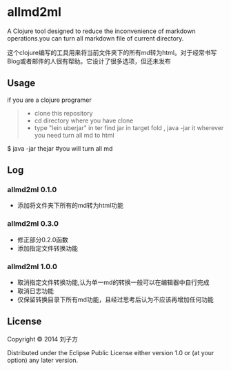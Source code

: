 # allmd2ml

A Clojure tool designed to reduce the inconvenience of markdown operations.you can turn all markdown file of current directory.

这个clojure编写的工具用来将当前文件夹下的所有md转为html。对于经常书写Blog或者邮件的人很有帮助。它设计了很多选项，但还未发布

## Usage
if you are  a clojure programer
> * clone this repository
> * cd directory where you have clone
> * type "lein uberjar" in ter
> find jar in target fold , java -jar it wherever you need turn all md to html

$ java -jar thejar  #you will turn all md

## Log
  
### allmd2ml 0.1.0
 *  添加将文件夹下所有的md转为html功能

### allmd2ml 0.3.0
 *  修正部分0.2.0函数
 *  添加指定文件转换功能

### allmd2ml 1.0.0
 * 取消指定文件转换功能,认为单一md的转换一般可以在编辑器中自行完成
 * 取消日志功能
 * 仅保留转换目录下所有md功能，且经过思考后认为不应该再增加任何功能

## License
 
Copyright © 2014 刘子方

Distributed under the Eclipse Public License either version 1.0 or (at
your option) any later version.
